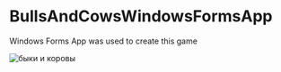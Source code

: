 # BullsAndCowsWindowsFormsApp
Windows Forms App was used to create this game

![быки и коровы](https://github.com/Roksikod/BullsAndCowsWindowsFormsApp/assets/67091333/f632c6b2-6c7a-4332-86ac-4a7e009785bf)

